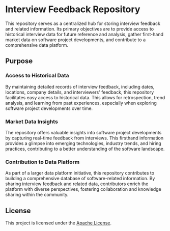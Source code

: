 # Interview Feedback Repository

This repository serves as a centralized hub for storing interview feedback and related information. Its primary objectives are to provide access to historical interview data for future reference and analysis, gather first-hand market data on software project developments, and contribute to a comprehensive data platform.

## Purpose

### Access to Historical Data

By maintaining detailed records of interview feedback, including dates, locations, company details, and interviewers' feedback, this repository facilitates easy access to historical data. This allows for retrospection, trend analysis, and learning from past experiences, especially when exploring software project developments over time.

### Market Data Insights

The repository offers valuable insights into software project developments by capturing real-time feedback from interviews. This firsthand information provides a glimpse into emerging technologies, industry trends, and hiring practices, contributing to a better understanding of the software landscape.

### Contribution to Data Platform

As part of a larger data platform initiative, this repository contributes to building a comprehensive database of software-related information. By sharing interview feedback and related data, contributors enrich the platform with diverse perspectives, fostering collaboration and knowledge sharing within the community.

## License

This project is licensed under the [Apache License](LICENSE).
